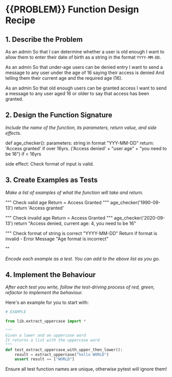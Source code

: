 # {{PROBLEM}} Function Design Recipe

## 1. Describe the Problem

As an admin
So that I can determine whether a user is old enough
I want to allow them to enter their date of birth as a string in the format `YYYY-MM-DD`.

As an admin
So that under-age users can be denied entry
I want to send a message to any user under the age of 16 saying their access is denied
And telling them their current age and the required age (16).

As an admin
So that old enough users can be granted access
I want to send a message to any user aged 16 or older to say that access has been granted.

## 2. Design the Function Signature

_Include the name of the function, its parameters, return value, and side effects._

def age_checker():
parameters: string in format "YYY-MM-DD"
return:
    'Access granted' if over 16yrs.
    ('Access denied' + "user age" + "you need to be 16") if < 16yrs

side effect:
Check format of input is valid.

## 3. Create Examples as Tests

_Make a list of examples of what the function will take and return._

"""
Check valid age
Return = Access Granted
"""
age_checker('1990-09-13')
return 'Access granted'

"""
Check invalid age
Return = Access Granted
"""
age_checker('2020-09-13')
return "Access denied, current age: 4, you need to be 16"

"""
Check format of string is correct "YYYY-MM-DD"
Return if format is invalid - Error Message "Age format is incorrect"

""


_Encode each example as a test. You can add to the above list as you go._

## 4. Implement the Behaviour

_After each test you write, follow the test-driving process of red, green, refactor to implement the behaviour._

Here's an example for you to start with:

```python
# EXAMPLE

from lib.extract_uppercase import *

"""
Given a lower and an uppercase word
It returns a list with the uppercase word
"""
def test_extract_uppercase_with_upper_then_lower():
    result = extract_uppercase("hello WORLD")
    assert result == ["WORLD"]
```

Ensure all test function names are unique, otherwise pytest will ignore them!
